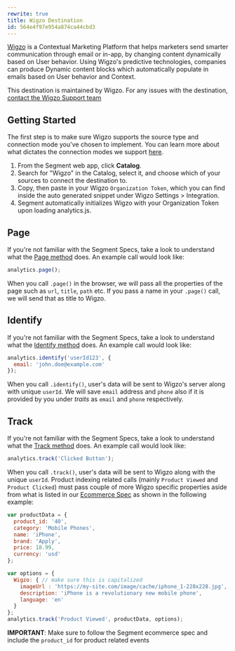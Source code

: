 ```yaml
---
rewrite: true
title: Wigzo Destination
id: 564e4f97e954a874ca44cbd3
---
```

[Wigzo](https://www.wigzo.com/) is a Contextual Marketing Platform that helps marketers send smarter communication through email or in-app, by changing content dynamically based on User behavior. Using Wigzo's predictive technologies, companies can produce Dynamic content blocks which automatically populate in emails based on User behavior and Context.

This destination is maintained by Wigzo. For any issues with the destination, [contact the Wigzo Support team](mailto:support@wigzo.com)


## Getting Started

The first step is to make sure Wigzo supports the source type and connection mode you've chosen to implement. You can learn more about what dictates the connection modes we support [here](/docs/connections/destinations/#connection-modes).

1. From the Segment web app, click **Catalog**.
2. Search for "Wigzo" in the Catalog, select it, and choose which of your sources to connect the destination to.
3. Copy, then paste in your Wigzo `Organization Token`, which you can find inside the auto generated snippet under Wigzo Settings > Integration.
4. Segment automatically initializes Wigzo with your Organization Token upon loading analytics.js.

## Page

If you're not familiar with the Segment Specs, take a look to understand what the [Page method](/docs/connections/spec/page/) does. An example call would look like:

```javascript
analytics.page();
```

When you call `.page()` in the browser, we will pass all the properties of the page such as `url`, `title`, `path` etc. If you pass a name in your `.page()` call, we will send that as title to Wigzo.

## Identify

If you're not familiar with the Segment Specs, take a look to understand what the [Identify method](/docs/connections/spec/identify/) does. An example call would look like:

```javascript
analytics.identify('userId123', {
  email: 'john.doe@example.com'
});
```

When you call `.identify()`, user's data will be sent to Wigzo's server along with unique `userId`. We will save `email` address and `phone` also if it is provided by you under *traits* as `email` and `phone` respectively.

## Track

If you're not familiar with the Segment Specs, take a look to understand what the [Track method](/docs/connections/spec/track/) does. An example call would look like:

```javascript
analytics.track('Clicked Button');
```

When you call `.track()`, user's data will be sent to Wigzo along with the unique `userId`.
Product indexing related calls (mainly `Product Viewed` and `Product Clicked`) must pass couple of more Wigzo specific properties aside from what is listed in our [Ecommerce Spec](/docs/connections/spec/ecommerce/v2/) as shown in the following example:

```js
var productData = {
  product_id: '40',
  category: 'Mobile Phones',
  name: 'iPhone',
  brand: 'Apply',
  price: 18.99,
  currency: 'usd'
};

var options = {
  Wigzo: { // make sure this is capitalized
    imageUrl : 'https://my-site.com/image/cache/iphone_1-228x228.jpg',
    description: 'iPhone is a revolutionary new mobile phone',
    language: 'en'
  }
};
analytics.track('Product Viewed', productData, options);
```

**IMPORTANT**: Make sure to follow the Segment ecommerce spec and include the `product_id` for product related events
